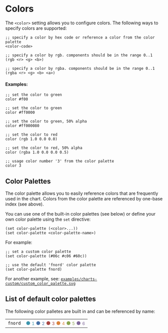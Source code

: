 Colors
======

The `<color>` setting allows you to configure colors. The following ways to
specify colors are supported:

    ;; specify a color by hex code or reference a color from the color palette
    <color-code>

    ;; specify a color by rgb. components should be in the range 0..1
    (rgb <r> <g> <b>)

    ;; specify a color by rgba. components should be in the range 0..1
    (rgba <r> <g> <b> <a>)


#### Examples:

    ;; set the color to green
    color #f00

    ;; set the color to green
    color #ff0000

    ;; set the color to green, 50% alpha
    color #ff000080

    ;; set the color to red
    color (rgb 1.0 0.0 0.0)

    ;; set the color to red, 50% alpha
    color (rgba 1.0 0.0 0.0 0.5)

    ;; usage color number '3' from the color palette
    color 3


Color Palettes
--------------

The color palette allows you to easily reference colors that are frequently used
in the chart. Colors from the color palette are referenced by one-base index
(see above).

You can use one of the built-in color palettes (see below) or define your own
color palette using the `set` directive:

    (set color-palette (<color>...))
    (set color-palette <color-palette-name>)

For example:

    ;; set a custom color palette
    (set color-palette (#06c #c06 #60c))

    ;; use the default 'fnord' color palette
    (set color-palette fnord)


For another example, see:
[`examples/charts-custom/custom_color_palette.svg`](/examples/charts-custom/custom_color_palette)


List of default color palettes
-------------------------------

The following color palletes are built in and can be referenced by name:

<table>
  <tr>
    <td><code>fnord</code></td>
    <td>
      <span style="color: #3d96ae;" class="color_legend">● <small>1</small></span>
      <span style="color: #4572a7;" class="color_legend">● <small>2</small></span>
      <span style="color: #aa4643;" class="color_legend">● <small>3</small></span>
      <span style="color: #db843d;" class="color_legend">● <small>4</small></span>
      <span style="color: #89a54e;" class="color_legend">● <small>5</small></span>
      <span style="color: #80699b;" class="color_legend">● <small>6</small></span>
    </td>
  </tr>
</table>

